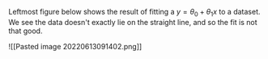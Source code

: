 Leftmost figure below shows the result of fitting a $y=\theta_0+\theta_1x$ to a dataset. We see the data doesn't exactly lie on the straight line, and so the fit is not that good.

![[Pasted image 20220613091402.png]]


